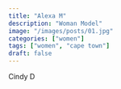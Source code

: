 ```yaml
---
title: "Alexa M"
description: "Woman Model"
image: "/images/posts/01.jpg"
categories: ["women"]
tags: ["women", "cape town"]
draft: false
---
```


Cindy D